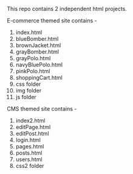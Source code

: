 This repo contains 2 independent html projects.

E-commerce themed site contains - 
1.  index.html
2.  blueBomber.html
3.  brownJacket.html
4.  grayBomber.html
5.  grayPolo.html
6.  navyBluePolo.html
7.  pinkPolo.html
8.  shoppingCart.html
9.  css folder
10. img folder
11. js folder


CMS themed site contains -
1. index2.html
2.  editPage.html
3.  editPost.html
4.  login.html
5.  pages.html
6.  posts.html
7.  users.html
8. css2 folder
